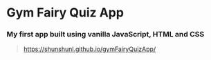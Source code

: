 # Gym Fairy Quiz App

### My first app built using vanilla JavaScript, HTML and CSS

> https://shunshunl.github.io/gymFairyQuizApp/
